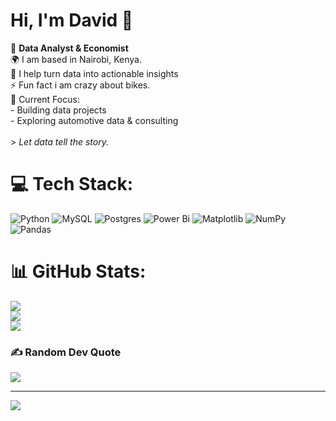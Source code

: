 # Hi, I'm David 🔎 


🔭  **Data Analyst & Economist**  <br>🌍 I am based in Nairobi, Kenya.<br>🎯 I help turn data into actionable insights<br>⚡ Fun fact i am crazy about bikes. <br>🚀 Current Focus:<br>- Building data projects  <br>- Exploring automotive data & consulting <br><br>> _Let data tell the story._  


# 💻 Tech Stack:
![Python](https://img.shields.io/badge/python-3670A0?style=for-the-badge&logo=python&logoColor=ffdd54) ![MySQL](https://img.shields.io/badge/mysql-4479A1.svg?style=for-the-badge&logo=mysql&logoColor=white) ![Postgres](https://img.shields.io/badge/postgres-%23316192.svg?style=for-the-badge&logo=postgresql&logoColor=white) ![Power Bi](https://img.shields.io/badge/power_bi-F2C811?style=for-the-badge&logo=powerbi&logoColor=black) ![Matplotlib](https://img.shields.io/badge/Matplotlib-%23ffffff.svg?style=for-the-badge&logo=Matplotlib&logoColor=black) ![NumPy](https://img.shields.io/badge/numpy-%23013243.svg?style=for-the-badge&logo=numpy&logoColor=white) ![Pandas](https://img.shields.io/badge/pandas-%23150458.svg?style=for-the-badge&logo=pandas&logoColor=white)
# 📊 GitHub Stats:
![](https://github-readme-stats.vercel.app/api?username=0nserio&theme=dark&hide_border=true&include_all_commits=false&count_private=false)<br/>
![](https://nirzak-streak-stats.vercel.app/?user=0nserio&theme=dark&hide_border=true)<br/>
![](https://github-readme-stats.vercel.app/api/top-langs/?username=0nserio&theme=dark&hide_border=true&include_all_commits=false&count_private=false&layout=compact)

### ✍️ Random Dev Quote
![](https://quotes-github-readme.vercel.app/api?type=horizontal&theme=radical)

---
[![](https://visitcount.itsvg.in/api?id=0nserio&icon=0&color=0)](https://visitcount.itsvg.in)

<!-- Proudly created with GPRM ( https://gprm.itsvg.in ) -->
